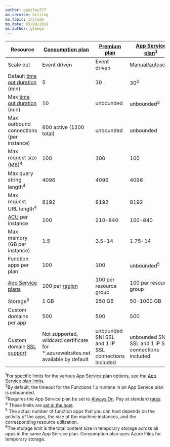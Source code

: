 ```yaml
---
author: ggailey777
ms.service: billing
ms.topic: include
ms.date: 05/09/2019	
ms.author: glenga
---
```

| Resource | [Consumption plan](../articles/azure-functions/functions-scale.md#consumption-plan) | [Premium plan](../articles/azure-functions/functions-scale.md#premium-plan-public-preview) | [App Service plan](../articles/azure-functions/functions-scale.md#app-service-plan)<sup>1</sup> |
| --- | --- | --- | --- |
| Scale out | Event driven | Event driven | [Manual/autoscale](../articles/app-service/web-sites-scale.md) | 
|Default [time out duration](../articles/azure-functions/functions-scale.md#timeout) (min) |5 | 30 |30<sup>2</sup> |
|Max [time out duration](../articles/azure-functions/functions-scale.md#timeout) (min) |10 | unbounded | unbounded<sup>3</sup> |
| Max outbound connections (per instance) | 600 active (1200 total) | unbounded | unbounded |
| Max request size (MB)<sup>4</sup> | 100 | 100 | 100 |
| Max query string length<sup>4</sup> | 4096 | 4096 | 4096 |
| Max request URL length<sup>4</sup> | 8192 | 8192 | 8192 |
| [ACU](../articles/virtual-machines/windows/acu.md) per instance | 100 | 210-840 | 100-840 |
| Max memory (GB per instance) | 1.5 | 3.5-14 | 1.75-14 |
| Function apps per plan |100 |100 |unbounded<sup>5</sup> |
| [App Service plans](../articles/app-service/overview-hosting-plans.md) | 100 per [region](https://azure.microsoft.com/global-infrastructure/regions/) |100 per resource group |100 per resource group |
| Storage<sup>6</sup> |1 GB |250 GB |50-1000 GB |
| Custom domains per app</a> |500 |500 |500 |
| Custom domain [SSL support](../articles/app-service/app-service-web-tutorial-custom-ssl.md) |Not supported, wildcard certificate for *.azurewebsites.net available by default| unbounded SNI SSL and 1 IP SSL connections included |unbounded SNI SSL and 1 IP SSL connections included | 

<sup>1</sup>For specific limits for the various App Service plan options, see the [App Service plan limits](../articles/azure-subscription-service-limits.md#app-service-limits).  
<sup>2</sup>By default, the timeout for the Functions 1.x runtime in an App Service plan is unbounded.  
<sup>3</sup>Requires the App Service plan be set to [Always On](../articles/azure-functions/functions-scale.md#always-on). Pay at standard [rates](https://azure.microsoft.com/pricing/details/app-service/).  
<sup>4</sup> These limits are [set in the host](https://github.com/Azure/azure-functions-host/blob/dev/src/WebJobs.Script.WebHost/web.config).  
<sup>5</sup> The actual number of function apps that you can host depends on the activity of the apps, the size of the machine instances, and the corresponding resource utilization.   
<sup>6</sup>The storage limit is the total content size in temporary storage across all apps in the same App Service plan. Consumption plan uses Azure Files for temporary storage.
